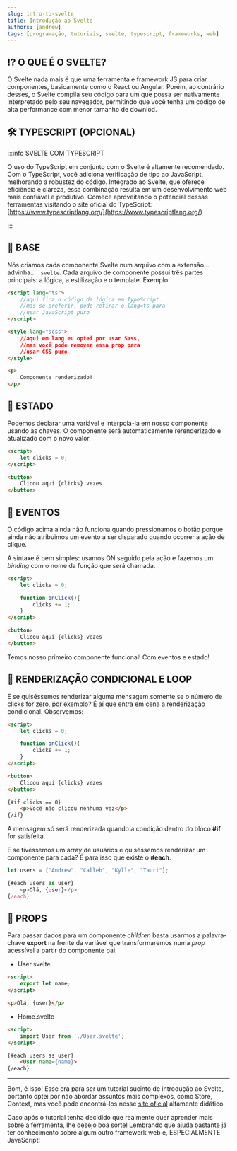 ```yaml
---
slug: intro-to-svelte
title: Introdução ao Svelte
authors: [andrew]
tags: [programação, tutoriais, svelte, typescript, frameworks, web]
---
```


## ⁉️ O QUE É O SVELTE?

O Svelte nada mais é que uma ferramenta e framework JS para criar componentes, basicamente como o React ou Angular. Porém, ao contrário desses, o Svelte compila seu código para um que possa ser nativamente interpretado pelo seu navegador, permitindo que você tenha um código de alta performance com menor tamanho de downlod.

## 🛠️ TYPESCRIPT (OPCIONAL)

:::info SVELTE COM TYPESCRIPT

O uso do TypeScript em conjunto com o Svelte é altamente recomendado. Com o TypeScript, você adiciona verificação de tipo ao JavaScript, melhorando a robustez do código. Integrado ao Svelte, que oferece eficiência e clareza, essa combinação resulta em um desenvolvimento web mais confiável e produtivo. Comece aproveitando o potencial dessas ferramentas visitando o site oficial do TypeScript: [https://www.typescriptlang.org/](https://www.typescriptlang.org/)

:::

<!--truncate--> 

## 📖 BASE

Nós criamos cada componente Svelte num arquivo com a extensão... advinha... `.svelte`. Cada arquivo de componente possui três partes principais: a lógica, a estilização e o template. Exemplo:

```html
<script lang="ts">
    //aqui fica o código da lógica em TypeScript.
    //mas se preferir, pode retirar o lang=ts para
    //usar JavaScript puro
</script>

<style lang="scss">
    //aqui em lang eu optei por usar Sass,
    //mas você pode remover essa prop para
    //usar CSS puro
</style>

<p>
    Componente renderizado!
</p>
```

## 🔢 ESTADO

Podemos declarar uma variável e interpolá-la em nosso componente usando as chaves. O componente será automaticamente rerenderizado e atualizado com o novo valor.

```html
<script>
    let clicks = 0;
</script>

<button>
    Clicou aqui {clicks} vezes
</button>
```

## 🚨 EVENTOS

O código acima ainda não funciona quando pressionamos o botão porque ainda não atribuimos um evento a ser disparado quando ocorrer a ação de clique. 

A sintaxe é bem simples: usamos ON seguido pela ação e fazemos um *binding* com o nome da função que será chamada.

```html
<script>
    let clicks = 0;

    function onClick(){
        clicks += 1;
    }
</script>

<button>
    Clicou aqui {clicks} vezes
</button>
```

Temos nosso primeiro componente funcional! Com eventos e estado!

## 🔁 RENDERIZAÇÃO CONDICIONAL E LOOP

E se quiséssemos renderizar alguma mensagem somente se o número de clicks for zero, por exemplo? É aí que entra em cena a renderização condicional. Observemos:

```html
<script>
    let clicks = 0;

    function onClick(){
        clicks += 1;
    }
</script>

<button>
    Clicou aqui {clicks} vezes
</button>

{#if clicks == 0}
    <p>Você não clicou nenhuma vez</p>
{/if}
```

A mensagem só será renderizada quando a condição dentro do bloco **#if** for satisfeita.

E se tivéssemos um array de usuários e quiséssemos renderizar um componente para cada? É para isso que existe o **#each**.

```js
let users = ["Andrew", "Calleb", "Kylle", "Tauri"];

{#each users as user}
    <p>Olá, {user}</p>
{/each}
```

## 🧩 PROPS

Para passar dados para um componente *children* basta usarmos a palavra-chave **export** na frente da variável que transformaremos numa *prop* acessível a partir do componente pai.

- User.svelte

```html
<script>
	export let name;
</script>

<p>Olá, {user}</p>
```

- Home.svelte
```html
<script>
	import User from './User.svelte';
</script>

{#each users as user}
    <User name={name}>
{/each}
```

---

Bom, é isso! Esse era para ser um tutorial sucinto de introdução ao Svelte, portanto optei por não abordar assuntos mais complexos, como Store, Context, mas você pode encontrá-los nesse [site oficial](https://learn.svelte.dev/tutorial/welcome-to-svelte) altamente didático. 

Caso após o tutorial tenha decidido que realmente quer aprender mais sobre a ferramenta, lhe desejo boa sorte! Lembrando que ajuda bastante já ter conhecimento sobre algum outro framework web e, ESPECIALMENTE JavaScript!